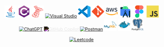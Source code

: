<p align="center">
    <a href="#"><img src="https://raw.githubusercontent.com/devicons/devicon/master/icons/java/java-original.svg" alt="Java" width="40" height="40"/></a>
    <a href="#"><img src="https://raw.githubusercontent.com/devicons/devicon/master/icons/csharp/csharp-original.svg" alt="C#" width="40" height="40"/></a>
    <a href="#"><img src="https://raw.githubusercontent.com/devicons/devicon/master/icons/microsoftsqlserver/microsoftsqlserver-plain.svg" alt="MSSQL" width="40" height="40"/></a>
    <a href="#"><img src="https://upload.wikimedia.org/wikipedia/commons/2/2c/Visual_Studio_Icon_2022.svg" alt="Visual Studio" width="40" height="40"/></a>
    <a href="#"><img src="https://raw.githubusercontent.com/devicons/devicon/master/icons/vscode/vscode-original.svg" alt="VS Code" width="40" height="40"/></a>
    <a href="#"><img src="https://raw.githubusercontent.com/devicons/devicon/master/icons/git/git-original.svg" alt="Git" width="40" height="40"/></a>
    <a href="#"><img src="https://raw.githubusercontent.com/devicons/devicon/master/icons/amazonwebservices/amazonwebservices-original-wordmark.svg" alt="AWS" width="40" height="40"/></a>
    <a href="#"><img src="https://raw.githubusercontent.com/devicons/devicon/master/icons/androidstudio/androidstudio-original.svg" alt="Android Studio" width="40" height="40"/></a>
    <a href="#"><img src="https://raw.githubusercontent.com/devicons/devicon/master/icons/figma/figma-original.svg" alt="Figma" width="40" height="40"/></a>
    <a href="#"><img src="https://raw.githubusercontent.com/devicons/devicon/master/icons/javascript/javascript-original.svg" alt="JavaScript" width="40" height="40"/></a>
    <a href="#"><img src="https://upload.wikimedia.org/wikipedia/commons/4/46/ChatGPT_Search_logo_Black_Square_-_rounded_corners.svg" alt="ChatGPT" width="40" height="40"/></a>
   <a href="#">
    <img src="https://upload.wikimedia.org/wikipedia/commons/d/d0/Codicons_%E2%80%93_copilot-large.svg" alt="GitHub Copilot" width="40" height="40" style="filter: invert(100%);" /></a>
    <a href="#"><img src="https://www.vectorlogo.zone/logos/getpostman/getpostman-icon.svg" alt="Postman" width="40" height="40"/></a>
    <a href="#"><img src="https://raw.githubusercontent.com/devicons/devicon/master/icons/mysql/mysql-original-wordmark.svg" alt="MySQL" width="40" height="40"/></a>
    <a href="#"><img src="https://raw.githubusercontent.com/devicons/devicon/master/icons/docker/docker-original.svg" alt="Docker" width="40" height="40"/></a>
    <a href="#"><img src="https://raw.githubusercontent.com/devicons/devicon/master/icons/postgresql/postgresql-original-wordmark.svg" alt="PostgreSQL" width="40" height="40"/></a>
</br>
</br>
    <a href="#"><img src="https://leetcard.jacoblin.cool/dqez?hide=icon,username,ranking&theme=transparent" alt="Leetcode" /></a>
</p>
